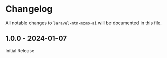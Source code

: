 # Changelog

All notable changes to `laravel-mtn-momo-ai` will be documented in this file.

## 1.0.0 - 2024-01-07

Initial Release